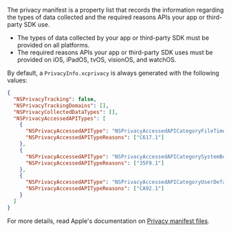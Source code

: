 The privacy manifest is a property list that records the information regarding
the types of data collected and the required reasons APIs your app or
third-party SDK use.

- The types of data collected by your app or third-party SDK must be provided on
  all platforms.
- The required reasons APIs your app or third-party SDK uses must be provided on
  iOS, iPadOS, tvOS, visionOS, and watchOS.

By default, a `PrivacyInfo.xcprivacy` is always generated with the following
values:

```json
{
  "NSPrivacyTracking": false,
  "NSPrivacyTrackingDomains": [],
  "NSPrivacyCollectedDataTypes": [],
  "NSPrivacyAccessedAPITypes": [
    {
      "NSPrivacyAccessedAPIType": "NSPrivacyAccessedAPICategoryFileTimestamp",
      "NSPrivacyAccessedAPITypeReasons": ["C617.1"]
    },
    {
      "NSPrivacyAccessedAPIType": "NSPrivacyAccessedAPICategorySystemBootTime",
      "NSPrivacyAccessedAPITypeReasons": ["35F9.1"]
    },
    {
      "NSPrivacyAccessedAPIType": "NSPrivacyAccessedAPICategoryUserDefaults",
      "NSPrivacyAccessedAPITypeReasons": ["CA92.1"]
    }
  ]
}
```

For more details, read Apple's documentation on
[Privacy manifest files](https://developer.apple.com/documentation/bundleresources/privacy_manifest_files).
